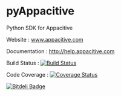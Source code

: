 pyAppacitive
=====================

Python SDK for Appacitive

Website         : www.appacitive.com

Documentation   : http://help.appacitive.com

Build Status    : [![Build Status](https://travis-ci.org/appacitive/pyappacitive.png)](https://travis-ci.org/appacitive/pyappacitive)

Code Coverage   : [![Coverage Status](https://coveralls.io/repos/appacitive/pyappacitive/badge.png)](https://coveralls.io/r/appacitive/pyappacitive)


[![Bitdeli Badge](https://d2weczhvl823v0.cloudfront.net/appacitive/pyappacitive/trend.png)](https://bitdeli.com/free "Bitdeli Badge")

